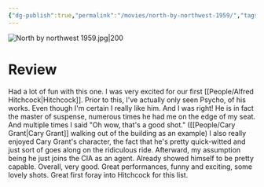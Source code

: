 ```yaml
---
{"dg-publish":true,"permalink":"/movies/north-by-northwest-1959/","tags":["movies"],"created":"2024-03-21","updated":"2025-03-13"}
---
```



![North by northwest 1959.jpg|200](/img/user/_sys/Attachments/North%20by%20northwest%201959.jpg)

# Review

Had a lot of fun with this one. I was very excited for our first [[People/Alfred Hitchcock\|Hitchcock]]. Prior to this, I've actually only seen Psycho, of his works. Even though I'm certain I really like him. And I was right! He is in fact the master of suspense, numerous times he had me on the edge of my seat. And multiple times I said "Oh wow, that's a good shot." ([[People/Cary Grant\|Cary Grant]] walking out of the building as an example) I also really enjoyed Cary Grant's character, the fact that he's pretty quick-witted and just sort of goes along on the ridiculous ride. Afterward, my assumption being he just joins the CIA as an agent. Already showed himself to be pretty capable. Overall, very good. Great performances, funny  and exciting, some lovely shots. Great first foray into Hitchcock for this list.

